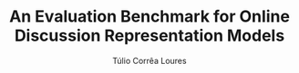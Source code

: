 ---
paperId: 49
author: Túlio Corrêa Loures
publicationauthor: Corrêa Loures, T.
title: An Evaluation Benchmark for Online Discussion Representation Models 
pdf: Poster_Correa_Tulio.pdf
poster: --
alt: --
type: Poster
topic: Neuro Linguistic Programming
link: https://doi.org/10.52591/lxai2019120812
conference: neurips
year: 2019
tags: neurips-2019
location: Vancouver, Canada
---